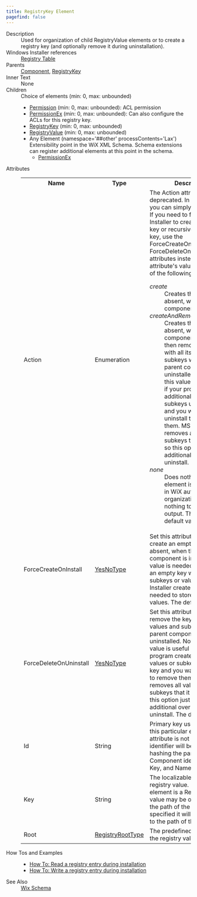 ```yaml
---
title: RegistryKey Element
pagefind: false
---
```

<dl>
  <dt>Description</dt>
  <dd>                 Used for organization of child RegistryValue elements or to create a registry key                 (and optionally remove it during uninstallation).             </dd>
  <dt>Windows Installer references</dt>
  <dd>
    <a href="http://msdn.microsoft.com/library/aa371168.aspx" target="_blank">Registry Table</a>
  </dd>
  <dt>Parents</dt>
  <dd>
    <a href="../component/">Component</a>, <a href="../registrykey/">RegistryKey</a></dd>
  <dt>Inner Text</dt>
  <dd>None</dd>
  <dt>Children</dt>
  <dd>Choice of elements (min: 0, max: unbounded)<ul><li><a href="../permission/">Permission</a> (min: 0, max: unbounded): ACL permission</li><li><a href="../permissionex/">PermissionEx</a> (min: 0, max: unbounded): Can also configure the ACLs for this registry key.</li><li><a href="../registrykey/">RegistryKey</a> (min: 0, max: unbounded)</li><li><a href="../registryvalue/">RegistryValue</a> (min: 0, max: unbounded)</li><li><span class="extension">Any Element (namespace='##other' processContents='Lax')                              Extensibility point in the WiX XML Schema.  Schema extensions can register additional                             elements at this point in the schema.                         </span><ul><li><a href="../../util/permissionex" class="extension">PermissionEx</a></li></ul></li></ul></dd>
  <dt>Attributes</dt>
  <dd>
    <table cellspacing="0" cellpadding="0" class="schema">
      <tr>
        <th width="15%">Name</th>
        <th width="15%">Type</th>
        <th width="65%">Description</th>
        <th width="15%">Required</th>
      </tr>
      <tr>
        <td>Action</td>
        <td>Enumeration</td>
        <td>                         The Action attribute has been deprecated. In most cases, you can simply omit @Action.  If you need to force Windows Installer                          to create an empty key or recursively delete the key, use the ForceCreateOnInstall or ForceDeleteOnUninstall attributes instead.                       This attribute's value must be one of the following:<dl><dt class="enumerationValue"><dfn>create</dfn></dt><dd>                                     Creates the key, if absent, when the parent component is installed.                                 </dd><dt class="enumerationValue"><dfn>createAndRemoveOnUninstall</dfn></dt><dd>                                     Creates the key, if absent, when the parent component is installed then remove the key with all its values and subkeys when the parent component is uninstalled.                                     Note that this value is useful only if your program creates additional values or subkeys under this key and you want an uninstall to remove them. MSI already                                     removes all values and subkeys that it creates, so this option just adds additional overhead to uninstall.                                 </dd><dt class="enumerationValue"><dfn>none</dfn></dt><dd>                                     Does nothing; this element is used merely in WiX authoring for organization and does nothing to the final output.                                     This is the default value.                                 </dd></dl></td>
        <td>&nbsp;</td>
      </tr>
      <tr>
        <td>ForceCreateOnInstall</td>
        <td><a href="../simple_type_yesnotype/">YesNoType</a></td>
        <td>                         Set this attribute to 'yes' to create an empty key, if absent, when the parent component is installed.                         This value is needed only to create an empty key with no subkeys or values. Windows Installer creates                         keys as needed to store subkeys and values. The default is "no".                     </td>
        <td>&nbsp;</td>
      </tr>
      <tr>
        <td>ForceDeleteOnUninstall</td>
        <td><a href="../simple_type_yesnotype/">YesNoType</a></td>
        <td>                         Set this attribute to 'yes' to remove the key with all its values and subkeys when the parent component is uninstalled.                         Note that this value is useful only if your program creates additional values or subkeys under this key and you want an uninstall to remove them. MSI already                         removes all values and subkeys that it creates, so this option just adds additional overhead to uninstall.                         The default is "no".                     </td>
        <td>&nbsp;</td>
      </tr>
      <tr>
        <td>Id</td>
        <td>String</td>
        <td>                         Primary key used to identify this particular entry.  If this attribute is not specified, an identifier will be                         generated by hashing the parent Component identifier, Root, Key, and Name.                     </td>
        <td>&nbsp;</td>
      </tr>
      <tr>
        <td>Key</td>
        <td>String</td>
        <td>                         The localizable key for the registry value.                         If the parent element is a RegistryKey, this value may be omitted to use the                         path of the parent, or if its specified it will be appended to the path of the parent.                     </td>
        <td>&nbsp;</td>
      </tr>
      <tr>
        <td>Root</td>
        <td><a href="../simple_type_registryroottype/">RegistryRootType</a></td>
        <td>                         The predefined root key for the registry value.                     </td>
        <td>&nbsp;</td>
      </tr>
    </table>
  </dd>
  <dt>How Tos and Examples</dt>
  <dd>
    <ul>
      <li>
        <a href="../../../howtos/files_and_registry/read_a_registry_entry">How To: Read a registry entry during installation</a>
      </li>
      <li>
        <a href="../../../howtos/files_and_registry/write_a_registry_entry">How To: Write a registry entry during installation</a>
      </li>
    </ul>
  </dd>
  <dt>See Also</dt>
  <dd>
    <a href="../">Wix Schema</a>
  </dd>
</dl>
